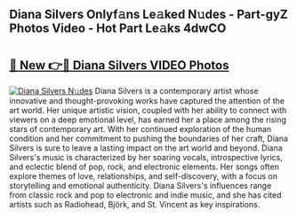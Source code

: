 ## Diana Silvers Onlyf𝚊ns Le𝚊ked N𝚞des - Part-gyZ Photos Video - Hot Part Le𝚊ks 4dwCO

# <h2><a href="http://ac51964.deff.icu/?id=Diana+Silvers">🔗 New 👉🔴 Diana Silvers VIDEO Photos</a></h2>

[![Diana Silvers N𝚞des](https://i.imgur.com/rIISA9y.gif)](http://ac51964.deff.icu/?id=Diana+Silvers)
Diana Silvers is a contemporary artist whose innovative and thought-provoking works have captured the attention of the art world. Her unique artistic vision, coupled with her ability to connect with viewers on a deep emotional level, has earned her a place among the rising stars of contemporary art. With her continued exploration of the human condition and her commitment to pushing the boundaries of her craft, Diana Silvers is sure to leave a lasting impact on the art world and beyond. Diana Silvers's music is characterized by her soaring vocals, introspective lyrics, and eclectic blend of pop, rock, and electronic elements. Her songs often explore themes of love, relationships, and self-discovery, with a focus on storytelling and emotional authenticity. Diana Silvers's influences range from classic rock and pop to electronic and indie music, and she has cited artists such as Radiohead, Björk, and St. Vincent as key inspirations.
